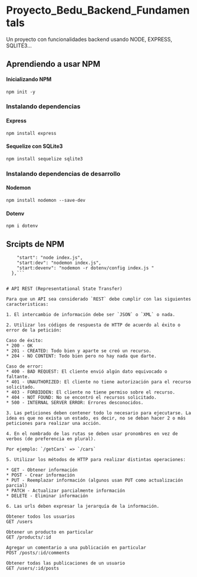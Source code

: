 # Proyecto_Bedu_Backend_Fundamentals

Un proyecto con funcionalidades backend usando NODE, EXPRESS, SQLITE3...

## Aprendiendo a usar NPM

#### Inicializando NPM

`npm init -y`

### Instalando dependencias

#### Express

`npm install express`

#### Sequelize con SQLite3

`npm install sequelize sqlite3`

### Instalando dependencias de desarrollo

#### Nodemon

`npm install nodemon --save-dev`

#### Dotenv

`npm i dotenv`

## Srcipts de NPM

````"scripts": {
    "start": "node index.js",
    "start:dev": "nodemon index.js",
    "start:devenv": "nodemon -r dotenv/config index.js "
  },```


# API REST (Representational State Transfer)

Para que un API sea considerado `REST` debe cumplir con las siguientes caracteristicas:

1. El intercambio de información debe ser `JSON` o `XML` o nada.

2. Utilizar los códigos de respuesta de HTTP de acuerdo al éxito o error de la petición:

Caso de éxito:
* 200 - OK
* 201 - CREATED: Todo bien y aparte se creó un recurso.
* 204 - NO CONTENT: Todo bien pero no hay nada que darte.

Caso de error:
* 400 - BAD REQUEST: El cliente envió algún dato equivocado o faltante.
* 401 - UNAUTHORIZED: El cliente no tiene autorización para el recurso solicitado.
* 403 - FORBIDDEN: El cliente no tiene permiso sobre el recurso.
* 404 - NOT FOUND: No se encontró el recursos solicitado.
* 500 - INTERNAL SERVER ERROR: Errores desconocidos.

3. Las peticiones deben contener todo lo necesario para ejecutarse. La idea es que no exista un estado, es decir, no se deban hacer 2 o más peticiones para realizar una acción.

4. En el nombrado de las rutas se deben usar pronombres en vez de verbos (de preferencia en plural).

Por ejemplo: `/getCars` => `/cars`

5. Utilizar los métodos de HTTP para realizar distintas operaciones:

* GET - Obtener información
* POST - Crear información
* PUT - Reemplazar información (algunos usan PUT como actualización parcial)
* PATCH - Actualizar parcialmente información
* DELETE - Eliminar información

6. Las urls deben expresar la jerarquía de la información.

Obtener todos los usuarios
GET /users

Obtener un producto en particular
GET /products/:id

Agregar un comentario a una publicación en particular
POST /posts/:id/comments

Obtener todas las publicaciones de un usuario
GET /users/:id/posts


````
